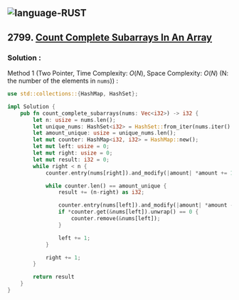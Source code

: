 ![language-RUST](https://img.shields.io/badge/RUST-8d4004?style=for-the-badge&logo=RUST)
---

## 2799. [Count Complete Subarrays In An Array](https://leetcode.com/problems/count-complete-subarrays-in-an-array)

### Solution :

Method 1 (Two Pointer, Time Complexity: $O(N)$, Space Complexity: $O(N)$ (N: the number of the elements in `nums`)) :
```rust
use std::collections::{HashMap, HashSet};

impl Solution {
    pub fn count_complete_subarrays(nums: Vec<i32>) -> i32 {
        let n: usize = nums.len();
        let unique_nums: HashSet<i32> = HashSet::from_iter(nums.iter().map(|num| *num));
        let amount_unique: usize = unique_nums.len();
        let mut counter: HashMap<i32, i32> = HashMap::new();
        let mut left: usize = 0;
        let mut right: usize = 0;
        let mut result: i32 = 0;
        while right < n {
            counter.entry(nums[right]).and_modify(|amount| *amount += 1).or_insert(1);

            while counter.len() == amount_unique {
                result += (n-right) as i32;

                counter.entry(nums[left]).and_modify(|amount| *amount -= 1);
                if *counter.get(&nums[left]).unwrap() == 0 {
                    counter.remove(&nums[left]);
                }

                left += 1;
            }

            right += 1;
        }

        return result
    }
}
```
